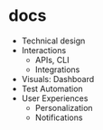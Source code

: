 # docs
- Technical design
- Interactions
  - APIs, CLI
  - Integrations
- Visuals: Dashboard
- Test Automation
- User Experiences
  - Personalization
  - Notifications
